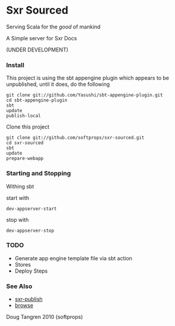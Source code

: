 # Sxr Sourced

Serving Scala for the _good_ of mankind

A Simple server for Sxr Docs

(UNDER DEVELOPMENT)

### Install

This project is using the sbt appengine plugin which appears to be unpublished, until it does, do the following

    git clone git://github.com/Yasushi/sbt-appengine-plugin.git
    cd sbt-appengine-plugin
    sbt
    update
    publish-local
    
Clone this project

    git clone git://github.com/softprops/sxr-sourced.git
    cd sxr-sourced
    sbt
    update
    prepare-webapp
    
### Starting and Stopping

Withing sbt

start with

    dev-appserver-start

stop with

    dev-appserver-stop

### TODO 

* Generate app engine template file via sbt action
* Stores
* Deploy Steps

### See Also
* [sxr-publish](http://github.com/n8han/sxr-publish)
* [browse](http://github.com/harrah/browse)

Doug Tangren 2010 (softprops)